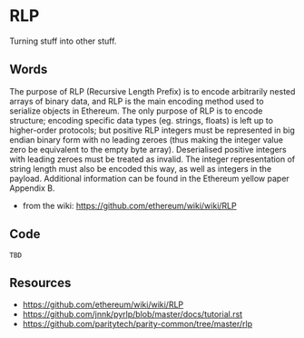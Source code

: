 # RLP
Turning stuff into other stuff.

## Words
The purpose of RLP (Recursive Length Prefix) is to encode arbitrarily nested arrays of binary data, and RLP is the main encoding method used to serialize objects in Ethereum. The only purpose of RLP is to encode structure; encoding specific data types (eg. strings, floats) is left up to higher-order protocols; but positive RLP integers must be represented in big endian binary form with no leading zeroes (thus making the integer value zero be equivalent to the empty byte array). Deserialised positive integers with leading zeroes must be treated as invalid. The integer representation of string length must also be encoded this way, as well as integers in the payload. Additional information can be found in the Ethereum yellow paper Appendix B.
- from the wiki: https://github.com/ethereum/wiki/wiki/RLP


## Code
```rust, ignore
TBD
```


## Resources
- https://github.com/ethereum/wiki/wiki/RLP
- https://github.com/jnnk/pyrlp/blob/master/docs/tutorial.rst
- https://github.com/paritytech/parity-common/tree/master/rlp
